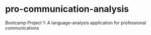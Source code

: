 # pro-communication-analysis
Bootcamp Project 1: A language-analysis application for professional communications
